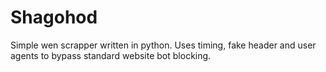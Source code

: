 # Shagohod

Simple wen scrapper written in python. Uses timing, fake header and user agents to bypass standard website bot blocking.
